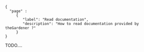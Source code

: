 ```thegardener
{
  "page" :
     {
        "label": "Read documentation",
        "description": "How to read documentation provided by theGardener ?"
     }
}
```


TODO....

